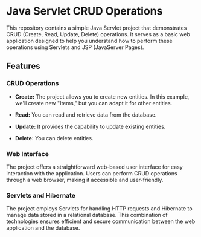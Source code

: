# Java Servlet CRUD Operations

This repository contains a simple Java Servlet project that demonstrates CRUD (Create, Read, Update, Delete) operations. It serves as a basic web application designed to help you understand how to perform these operations using Servlets and JSP (JavaServer Pages).

## Features

### CRUD Operations

- **Create:** The project allows you to create new entities. In this example, we'll create new "Items," but you can adapt it for other entities.

- **Read:** You can read and retrieve data from the database.

- **Update:** It provides the capability to update existing entities.

- **Delete:** You can delete entities.

### Web Interface

The project offers a straightforward web-based user interface for easy interaction with the application. Users can perform CRUD operations through a web browser, making it accessible and user-friendly.

### Servlets and Hibernate

The project employs Servlets for handling HTTP requests and Hibernate to manage data stored in a relational database. This combination of technologies ensures efficient and secure communication between the web application and the database.





